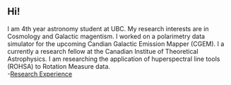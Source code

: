## Hi!

I am 4th year astronomy student at UBC. My research interests are in Cosmology and Galactic magentism. I worked on a polarimetry data simulator for the upcoming Candian Galactic Emission Mapper (CGEM). I a currently a research fellow at the Canadian Institue of Theoretical Astrophysics. I am researching the application of huperspectral line tools (ROHSA) to Rotation Measure data.  
-[Research Experience](./research.html)

